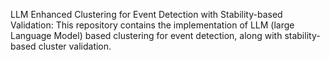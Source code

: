 LLM Enhanced Clustering for Event Detection with Stability-based Validation: This repository contains the implementation of LLM (large Language Model) based clustering for event detection, along with stability-based cluster validation.


